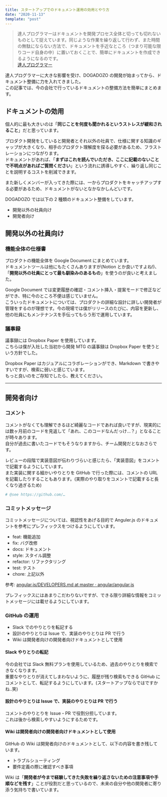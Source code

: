 ```yaml
---
title: スタートアップでのドキュメント運用の効用とやり方
date: "2020-11-13"
template: "post"
---
```


> 達人プログラマーはドキュメントを開発プロセス全体と切っても切れないものとして捉えています。同じような作業を繰り返して行わず、また時間の無駄にならない方法で、ドキュメントを手近なところ（つまり可能な限りコード自身の中）に置いておくことで、簡単にドキュメントを作成できるようになるのです。  
> [達人プログラマー](https://amzn.to/3lte0B0)

達人プログラマーに大きな影響を受け、DOGADOZO の開発が始まってから、ドキュメント整備に力を入れてきました。  
この記事では、今の会社で行っているドキュメントの整備方法を簡単にまとめます。

## ドキュメントの効用

個人的に最も大きいのは「**同じことを何度も聞かれるというストレスが緩和されること**」だと思っています。

プロダクト開発をしていると開発者とそれ以外の社員で、仕様に関する知識のギャップが大きくなり、相手のプロダクト理解度を探る必要があるため、フラストレーションにつながります。  
ドキュメントがあれば、「**まずはこれを読んでいただき、ここに記載のないことで不明点があればご質問ください**」という流れに誘導しやすく、繰り返し同じことを説明するコストを削減できます。

また新しくメンバーが入ってきた際には、一からプロダクトをキャッチアップする必要があるため、ドキュメントがないとなかなかしんどいです。

DOGADOZO では以下の 2 種類のドキュメント整備をしています。

- 開発以外の社員向け
- 開発者向け

## 開発以外の社員向け

### 機能全体の仕様書

プロダクトの機能全体を Google Document にまとめています。  
ドキュメントツールは他にもたくさんありますが(Notion とか良いですよね!)、「**開発以外の社員にとって最も馴染みのあるもの**」を使うのが良いと考えました。

Google Document では変更履歴の確認・コメント挿入・提案モードで修正などができ、特に今のところ不便は感じていません。  
こういったドキュメントについては、プロダクトの詳細な設計に詳しい開発者が管理をするのが理想です。今の現場では僕がリリースのたびに、内容を更新し、他の社員にもメンテナンスを手伝ってもらう形で運用しています。

### 議事録

議事録には Dropbox Paper を使用しています。  
こちらは僕が入社した当初から開発 MTG の議事録は Dropbox Paper を使うという方針でした。

Dropbox Paper はカジュアルにコラボレーションができ、Markdown で書きやすいですが、検索に弱いと感じています。  
もっと良いのをご存知でしたら、教えてください。

---

## 開発者向け

### コメント

コメントがなくても理解できるほど綺麗なコードであれば良いですが、現実的には数ヶ月前のコードを見返して「あれ、このコードなんだっけ…？」となることが時々あります。  
自分が過去に書いたコードでもそうなりますから、チーム開発だとなおさらです。

レビューの段階で実装意図が伝わりづらいと感じたら、「実装意図」をコメントで記載するようにしています。  
また実装に関する細かいやりとりを GitHub で行った際には、コメントの URL を記載したりすることもあります。(実際のやり取りをコメントで記載すると長くなり過ぎるため)

```rb
# @see https://github.com/…
```

### コミットメッセージ

コミットメッセージについては、視認性をあげる目的で Anguler.js のドキュメントを参考にプレフィックスをつけるようにしています。

- feat: 機能追加
- fix: バグ改修
- docs: ドキュメント
- style: スタイル調整
- refactor: リファクタリング
- test: テスト
- chore: 上記以外

参考: [angular.js/DEVELOPERS.md at master · angular/angular.js](https://github.com/angular/angular.js/blob/master/DEVELOPERS.md#type)

プレフィックスにはあまりこだわりないですが、できる限り詳細な情報をコミットメッセージには載せるようにしています。

### GitHub の運用

- Slack でのやりとりを転記する
- 設計のやりとりは Issue で、実装のやりとりは PR で行う
- Wiki は開発者向けの開発者向けドキュメントとして使用

#### Slack やりとりの転記

今の会社では Slack 無料プランを使用しているため、過去のやりとりを検索できなくなります。  
重要なやりとりが消えてしまわないように、履歴が残り検索もできる GitHub にコメントとして、転記するようにしています。(スタートアップならではですかね..笑)

#### 設計のやりとりは Issue で、実装のやりとりは PR で行う

コメントのやりとりを Issue・PR で役割分担しています。  
これは後から検索しやすいようにするためです。

#### Wiki は開発者向けの開発者向けドキュメントとして使用

GitHub の Wiki は開発者向けのドキュメントとして、以下の内容を書き残しています。

- トラブルシューティング
- 要件定義の際に確認すべき事項

Wiki は「**開発者が今まで経験してきた失敗を繰り返さないための注意事項や手順などを残す**」ことが役割だと思っているので、未来の自分や他の開発者に寄り添う気持ちで書いています。
